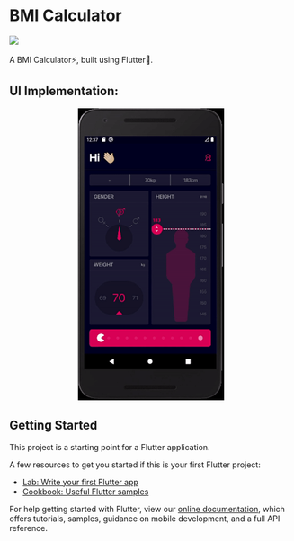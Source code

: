 <h1 align="left">
    BMI Calculator
</h1>
  <p align="left">
 <img src="https://img.shields.io/github/release/aibenStunner/bmi-calculator-flutter.svg" />
 </p>

A BMI Calculator:zap:,  built using Flutter:hammer:.

## UI Implementation:
<p align="center">
<img src="ui.gif" width="260" height="520">
</p>

## Getting Started

This project is a starting point for a Flutter application.

A few resources to get you started if this is your first Flutter project:

- [Lab: Write your first Flutter app](https://flutter.dev/docs/get-started/codelab)
- [Cookbook: Useful Flutter samples](https://flutter.dev/docs/cookbook)

For help getting started with Flutter, view our
[online documentation](https://flutter.dev/docs), which offers tutorials,
samples, guidance on mobile development, and a full API reference.
